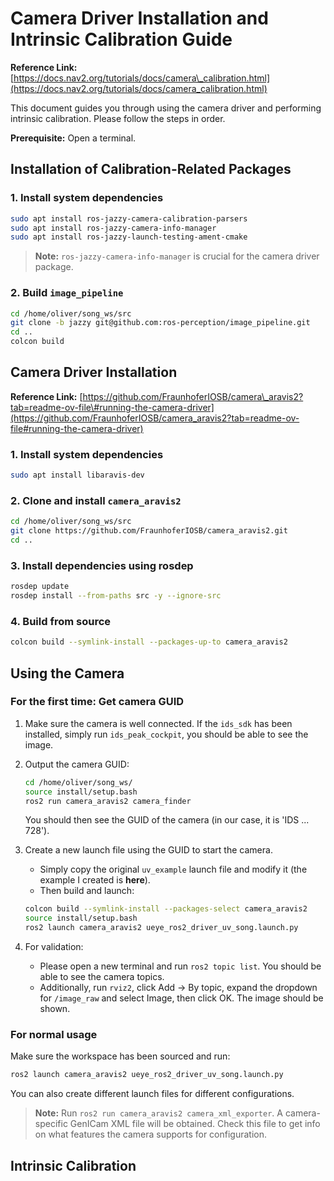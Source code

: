 # Camera Driver Installation and Intrinsic Calibration Guide

**Reference Link:** [https://docs.nav2.org/tutorials/docs/camera\_calibration.html](https://docs.nav2.org/tutorials/docs/camera_calibration.html)

This document guides you through using the camera driver and performing intrinsic calibration. Please follow the steps in order.

**Prerequisite:** Open a terminal.

## Installation of Calibration-Related Packages

### 1\. Install system dependencies

```bash
sudo apt install ros-jazzy-camera-calibration-parsers
sudo apt install ros-jazzy-camera-info-manager
sudo apt install ros-jazzy-launch-testing-ament-cmake
```

> **Note:** `ros-jazzy-camera-info-manager` is crucial for the camera driver package.

### 2\. Build `image_pipeline`

```bash
cd /home/oliver/song_ws/src
git clone -b jazzy git@github.com:ros-perception/image_pipeline.git
cd ..
colcon build
```

## Camera Driver Installation

**Reference Link:** [https://github.com/FraunhoferIOSB/camera\_aravis2?tab=readme-ov-file\#running-the-camera-driver](https://github.com/FraunhoferIOSB/camera_aravis2?tab=readme-ov-file#running-the-camera-driver)

### 1\. Install system dependencies

```bash
sudo apt install libaravis-dev
```

### 2\. Clone and install `camera_aravis2`

```bash
cd /home/oliver/song_ws/src
git clone https://github.com/FraunhoferIOSB/camera_aravis2.git
cd ..
```

### 3\. Install dependencies using rosdep

```bash
rosdep update
rosdep install --from-paths src -y --ignore-src
```

### 4\. Build from source

```bash
colcon build --symlink-install --packages-up-to camera_aravis2
```

## Using the Camera

### For the first time: Get camera GUID

1.  Make sure the camera is well connected. If the `ids_sdk` has been installed, simply run `ids_peak_cockpit`, you should be able to see the image.

2.  Output the camera GUID:

    ```bash
    cd /home/oliver/song_ws/
    source install/setup.bash
    ros2 run camera_aravis2 camera_finder
    ```

    You should then see the GUID of the camera (in our case, it is 'IDS ... 728').

3.  Create a new launch file using the GUID to start the camera.

      * Simply copy the original `uv_example` launch file and modify it (the example I created is **here**).
      * Then build and launch:

    <!-- end list -->

    ```bash
    colcon build --symlink-install --packages-select camera_aravis2
    source install/setup.bash
    ros2 launch camera_aravis2 ueye_ros2_driver_uv_song.launch.py
    ```

4.  For validation:

      * Please open a new terminal and run `ros2 topic list`. You should be able to see the camera topics.
      * Additionally, run `rviz2`, click Add -\> By topic, expand the dropdown for `/image_raw` and select Image, then click OK. The image should be shown.

### For normal usage

Make sure the workspace has been sourced and run:

```bash
ros2 launch camera_aravis2 ueye_ros2_driver_uv_song.launch.py
```

You can also create different launch files for different configurations.

> **Note:** Run `ros2 run camera_aravis2 camera_xml_exporter`. A camera-specific GenICam XML file will be obtained. Check this file to get info on what features the camera supports for configuration.

## Intrinsic Calibration
